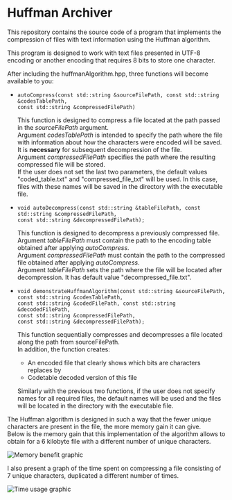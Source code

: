 # Huffman Archiver
This repository contains the source code of a program that implements the compression of files with text information using the Huffman algorithm. 

This program is designed to work with text files presented in UTF-8 encoding or another encoding that requires 8 bits to store one character.

After including the huffmanAlgorithm.hpp, three functions will become available to you:

*     autoCompress(const std::string &sourceFilePath, const std::string &codesTablePath,
      const std::string &compressedFilePath)

  This function is designed to compress a file located at the path passed
  in the *sourceFilePath* argument.  
  Argument *codesTablePath* is intended to specify the path where the file with information about how the characters were encoded will be saved. It is **necessary** for subsequent decompression of the file.  
  Argument *compressedFilePath* specifies the path where the resulting compressed file will be stored.  
  If the user does not set the last two parameters, the default values "coded_table.txt" and "compressed_file_txt" will be used. In this case, files with these names will be saved in the directory with the executable file.  

*     void autoDecompress(const std::string &tableFilePath, const std::string &compressedFilePath,
      const std::string &decompressedFilePath);  
  This function is designed to decompress a previously compressed file.  
  Argument *tableFilePath* must contain the path to the encoding table obtained after applying *autoCompress*.  
  Argument *compressedFilePath* must contain the path to the compressed file obtained after applying *autoCompress*.  
  Argument *tableFilePath* sets the path where the file will be located after decompression. It has default value "decompressed_file.txt".

*     void demonstrateHuffmanAlgorithm(const std::string &sourceFilePath, const std::string &codesTablePath,
      const std::string &codedFilePath, const std::string &decodedFilePath,
      const std::string &compressedFilePath,
      const std::string &decompressedFilePath);  
  This function sequentially compresses and decompresses a file located along the path from sourceFilePath.  
  In addition, the function creates: 
  * An encoded file that clearly shows which bits are characters replaces by  
  * Codetable decoded version of this file  
  
  Similarly with the previous two functions, if the user does not specify names for all required files, the default names will be used and the files will be located in the directory with the executable file.

The Huffman algorithm is designed in such a way that the fewer unique characters are present in the file, the more memory gain it can give.  
Below is the memory gain that this implementation of the algorithm allows to obtain for a 6 kilobyte file with a different number of unique characters.

![Memory benefit graphic](https://i.imgur.com/p5Q1Xh2.png)

I also present a graph of the time spent on compressing a file consisting of 7 unique characters, duplicated a different number of times.

![Time usage graphic](https://i.imgur.com/rN7i2b2.png)